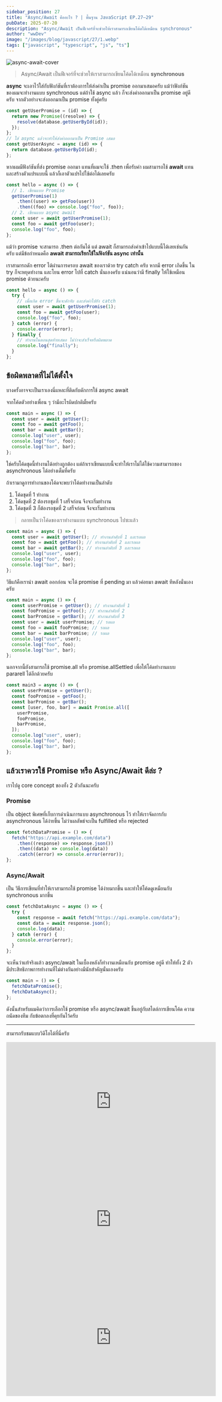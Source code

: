 ```yaml
---
sidebar_position: 27
title: "Async/Await คืออะไร ? | พื้นฐาน JavaScript EP.27–29"
pubDate: 2025-07-20
description: "Async/Await เป็นฟีเจอร์ที่จะช่วยให้เราสามารถเขียนโค้ดได้เหมือน synchronous"
author: "wwDev"
image: "/images/blog/javascript/27/1.webp"
tags: ["javascript", "typescript", "js", "ts"]
---
```


![async-await-cover](/images/blog/javascript/27/1.webp)

> Async/Await เป็นฟีเจอร์ที่จะช่วยให้เราสามารถเขียนโค้ดได้เหมือน **synchronous**

**async** จะเอาไว้ใส่กับฟังก์ชันที่เราต้องการให้ส่งค่าเป็น promise ออกมาเสมอครับ แม้ว่าฟังก์ชันของผมจะทำงานแบบ synchronous แต่ถ้าใช้ async แล้ว ก็จะส่งค่าออกมาเป็น promise อยู่ดีครับ จากตัวอย่างจะส่งออกมาเป็น promise ทั้งคู่ครับ

```ts
const getUserPromise = (id) => {
  return new Promise((resolve) => {
    resolve(database.getUserById(id));
  });
};
// ใส่ async แล้วจะทำให้ส่งค่าออกมาเป็น Promise เสมอ
const getUserAsync = async (id) => {
  return database.getUserById(id);
};
```

หากผมมีฟังก์ชันที่ส่ง promise ออกมา แทนที่ผมจะใช้ .then เพื่อรับค่า ผมสามารถใช้ **await** แทน และสร้างตัวแปรแบบนี้ แล้วก็เอาตัวแปรไปใช้ต่อได้เลยครับ

```ts
const hello = async () => {
  // 1. เขียนแบบ Promise
  getUserPromise(1)
    .then((user) => getFoo(user))
    .then((foo) => console.log("foo", foo));
  // 2. เขียนแบบ async await
  const user = await getUserPromise(1);
  const foo = await getFoo(user);
  console.log("foo", foo);
};
```

แม้ว่า promise จะสามารถ .then ต่อกันได้ แต่ await ก็สามารถส่งค่าเข้าไปแบบนี้ได้เลยเช่นกันครับ แต่มีข้อกำหนดคือ **await สามารถเรียกใช้ในฟังก์ชัน async เท่านั้น**

เราสามารถดัก error ได้ผ่านการครอบ await ของเราด้วย try catch ครับ หากมี error เกิดขึ้น ใน try ก็จะหยุดทำงาน และโยน error ไปที่ catch นั่นเองครับ แน่นอนว่ามี finally ให้ใช้เหมือน promise ด้วยนะครับ

```ts
const hello = async () => {
  try {
    // เมื่อเกิด error ขึ้นจะดักจับ และส่งค่าไปยัง catch
    const user = await getUserPromise(1);
    const foo = await getFoo(user);
    console.log("foo", foo);
  } catch (error) {
    console.error(error);
  } finally {
    // ทำงานในตอนสุดท้ายเสมอ ไม่ว่าจะสำเร็จหรือผิดพลาด
    console.log("finally");
  }
};
```

## **ข้อผิดพลาดที่ไม่ได้ตั้งใจ**

บางครั้งอาจจะเป็นเราเองนี่แหละที่ติดกับดักการใช้ async await

จากโค้ดตัวอย่างเพื่อน ๆ ว่ามีอะไรผิดปกติมั้ยครับ

```ts
const main = async () => {
  const user = await getUser();
  const foo = await getFoo();
  const bar = await getBar();
  console.log("user", user);
  console.log("foo", foo);
  console.log("bar", bar);
};
```

ใช่ครับโค้ดชุดนี้ทำงานได้อย่างถูกต้อง แต่ถ้าเราเขียนแบบนี้จะทำให้เราไม่ได้ใช้ความสามารถของ asynchronous ได้อย่างเต็มที่ครับ

ถ้าเรามาดูการทำงานของโค้ดจะพบว่าโค้ดทำงานเป็นลำดับ

1. โค้ดชุดที่ 1 ทำงาน
2. โค้ดชุดที่ 2 ต้องรอชุดที่ 1 เสร็จก่อน จึงจะเริ่มทำงาน
3. โค้ดชุดที่ 3 ก็ต้องรอชุดที่ 2 เสร็จก่อน จึงจะเริ่มทำงาน

> กลายเป็นว่าโค้ดของเราทำงานแบบ synchronous ไปซะแล้ว

```ts
const main = async () => {
  const user = await getUser(); // ทำงานลำดับที่ 1 และรอผล
  const foo = await getFoo(); // ทำงานลำดับที่ 2 และรอผล
  const bar = await getBar(); // ทำงานลำดับที่ 3 และรอผล
  console.log("user", user);
  console.log("foo", foo);
  console.log("bar", bar);
};
```

วิธีแก้คือเรานำ await ออกก่อน จะได้ promise ที่ pending มา แล้วค่อยมา await ทีหลังนั่นเองครับ

```ts
const main = async () => {
  const userPromise = getUser(); // ทำงานลำดับที่ 1
  const fooPromise = getFoo(); // ทำงานลำดับที่ 2
  const barPromise = getBar(); // ทำงานลำดับที่ 3
  const user = await userPromise; // รอผล
  const foo = await fooPromise; // รอผล
  const bar = await barPromise; // รอผล
  console.log("user", user);
  console.log("foo", foo);
  console.log("bar", bar);
};
```

นอกจากนี้ยังสามารถใช้ promise.all หรือ promise.allSettled เพื่อให้โค้ดทำงานแบบ pararell ได้อีกด้วยครับ

```ts
const main3 = async () => {
  const userPromise = getUser();
  const fooPromise = getFoo();
  const barPromise = getBar();
  const [user, foo, bar] = await Promise.all([
    userPromise,
    fooPromise,
    barPromise,
  ]);
  console.log("user", user);
  console.log("foo", foo);
  console.log("bar", bar);
};
```

## **แล้วเราควรใช้ Promise หรือ Async/Await ดีล่ะ ?**

เราไปดู core concept ของทั้ง 2 ตัวกันนะครับ

### Promise

เป็น object พิเศษที่เก็บการดำเนินการแบบ asynchronous ไว้ ทำให้เราจัดการกับ asynchronous ได้ง่ายขึ้น ไม่ว่าผลลัพธ์จะเป็น fulfilled หรือ rejected

```ts
const fetchDataPromise = () => {
  fetch("https://api.example.com/data")
    .then((response) => response.json())
    .then((data) => console.log(data))
    .catch((error) => console.error(error));
};
```

### Async/Await

เป็น วิธีการเขียนที่ทำให้เราสามารถใช้ promise ได้ง่ายมากขึ้น และทำให้โค้ดดูเหมือนกับ synchronous มากขึ้น

```ts
const fetchDataAsync = async () => {
  try {
    const response = await fetch("https://api.example.com/data");
    const data = await response.json();
    console.log(data);
  } catch (error) {
    console.error(error);
  }
};
```

จะเห็นว่าแท้จริงแล้ว async/await ในเบื้องหลังก็ทำงานเหมือนกับ promise อยู่ดี ทำให้ทั้ง 2 ตัวมีประสิทธิภาพการทำงานที่ไม่ต่างกันอย่างมีนัยสำคัญนั่นเองครับ

```ts
const main = () => {
  fetchDataPromise();
  fetchDataAsync();
};
```

ดังนั้นสำหรับผมคิดว่าการเลือกใช้ promise หรือ async/await ขึ้นอยู่กับสไตล์การเขียนโค้ด ความถนัดของทีม กับข้อตกลงที่คุยกันไว้ครับ

---

สามารถรับชมแบบวิดีโอได้ที่นี่ครับ

<iframe width="560" height="315" src="https://www.youtube.com/embed/lvZXg1tLBrM?si=_y3T0qkZARBpUEKY" title="YouTube video player" frameborder="0" allow="accelerometer; autoplay; clipboard-write; encrypted-media; gyroscope; picture-in-picture; web-share" referrerpolicy="strict-origin-when-cross-origin" allowfullscreen></iframe>
<iframe width="560" height="315" src="https://www.youtube.com/embed/cQnfKsDhpNA?si=AmWNjAprmUJOtABe" title="YouTube video player" frameborder="0" allow="accelerometer; autoplay; clipboard-write; encrypted-media; gyroscope; picture-in-picture; web-share" referrerpolicy="strict-origin-when-cross-origin" allowfullscreen></iframe>
<iframe width="560" height="315" src="https://www.youtube.com/embed/fJQnpOe8vAk?si=t8z7AuaLOYzZ7SCH" title="YouTube video player" frameborder="0" allow="accelerometer; autoplay; clipboard-write; encrypted-media; gyroscope; picture-in-picture; web-share" referrerpolicy="strict-origin-when-cross-origin" allowfullscreen></iframe>
